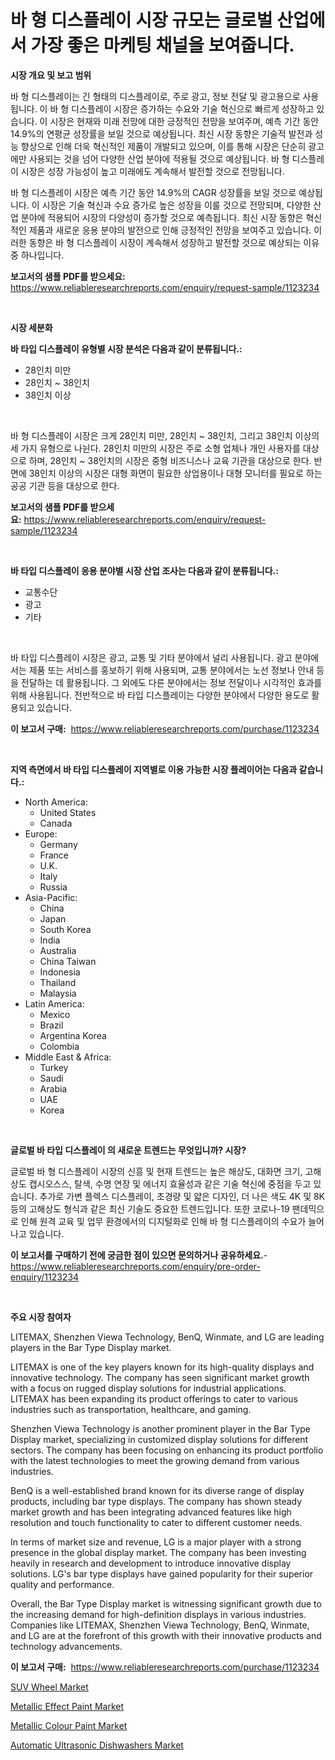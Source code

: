 <p><h1>바 형 디스플레이 시장 규모는 글로벌 산업에서 가장 좋은 마케팅 채널을 보여줍니다.</h1></p><p><strong>시장 개요 및 보고 범위</strong></p>
<p><p>바 형 디스플레이는 긴 형태의 디스플레이로, 주로 광고, 정보 전달 및 광고용으로 사용됩니다. 이 바 형 디스플레이 시장은 증가하는 수요와 기술 혁신으로 빠르게 성장하고 있습니다. 이 시장은 현재와 미래 전망에 대한 긍정적인 전망을 보여주며, 예측 기간 동안 14.9%의 연평균 성장률을 보일 것으로 예상됩니다. 최신 시장 동향은 기술적 발전과 성능 향상으로 인해 더욱 혁신적인 제품이 개발되고 있으며, 이를 통해 시장은 단순히 광고에만 사용되는 것을 넘어 다양한 산업 분야에 적용될 것으로 예상됩니다. 바 형 디스플레이 시장은 성장 가능성이 높고 미래에도 계속해서 발전할 것으로 전망됩니다. </p><p>바 형 디스플레이 시장은 예측 기간 동안 14.9%의 CAGR 성장률을 보일 것으로 예상됩니다. 이 시장은 기술 혁신과 수요 증가로 높은 성장을 이룰 것으로 전망되며, 다양한 산업 분야에 적용되어 시장의 다양성이 증가할 것으로 예측됩니다. 최신 시장 동향은 혁신적인 제품과 새로운 응용 분야의 발전으로 인해 긍정적인 전망을 보여주고 있습니다. 이러한 동향은 바 형 디스플레이 시장이 계속해서 성장하고 발전할 것으로 예상되는 이유 중 하나입니다.</p></p>
<p><strong>보고서의 샘플 PDF를 받으세요:</strong> <a href="https://www.reliableresearchreports.com/enquiry/request-sample/1123234">https://www.reliableresearchreports.com/enquiry/request-sample/1123234</a></p>
<p>&nbsp;</p>
<p><strong>시장 세분화</strong></p>
<p><strong>바 타입 디스플레이 유형별 시장 분석은 다음과 같이 분류됩니다.:</strong></p>
<p><ul><li>28인치 미만</li><li>28인치 ~ 38인치</li><li>38인치 이상</li></ul></p>
<p>&nbsp;</p>
<p><p>바 형 디스플레이 시장은 크게 28인치 미만, 28인치 ~ 38인치, 그리고 38인치 이상의 세 가지 유형으로 나뉜다. 28인치 미만의 시장은 주로 소형 업체나 개인 사용자를 대상으로 하며, 28인치 ~ 38인치의 시장은 중형 비즈니스나 교육 기관을 대상으로 한다. 반면에 38인치 이상의 시장은 대형 화면이 필요한 상업용이나 대형 모니터를 필요로 하는 공공 기관 등을 대상으로 한다.</p></p>
<p><strong>보고서의 샘플 PDF를 받으세요:</strong>&nbsp;<a href="https://www.reliableresearchreports.com/enquiry/request-sample/1123234">https://www.reliableresearchreports.com/enquiry/request-sample/1123234</a></p>
<p>&nbsp;</p>
<p><strong> 바 타입 디스플레이 응용 분야별 시장 산업 조사는 다음과 같이 분류됩니다.:</strong></p>
<p><ul><li>교통수단</li><li>광고</li><li>기타</li></ul></p>
<p>&nbsp;</p>
<p><p>바 타입 디스플레이 시장은 광고, 교통 및 기타 분야에서 널리 사용됩니다. 광고 분야에서는 제품 또는 서비스를 홍보하기 위해 사용되며, 교통 분야에서는 노선 정보나 안내 등을 전달하는 데 활용됩니다. 그 외에도 다른 분야에서는 정보 전달이나 시각적인 효과를 위해 사용됩니다. 전반적으로 바 타입 디스플레이는 다양한 분야에서 다양한 용도로 활용되고 있습니다.</p></p>
<p><strong>이 보고서 구매:</strong>&nbsp; <a href="https://www.reliableresearchreports.com/purchase/1123234">https://www.reliableresearchreports.com/purchase/1123234</a></p>
<p>&nbsp;</p>
<p><strong>지역 측면에서 바 타입 디스플레이 지역별로 이용 가능한 시장 플레이어는 다음과 같습니다.:</strong></p>
<p><ul>
    <li>
        North America:
        <ul>
            <li>United States</li>
            <li>Canada</li>
        </ul>
    </li>
    <li>
        Europe:
        <ul>
            <li>Germany</li>
            <li>France</li>
            <li>U.K.</li>
            <li>Italy</li>
            <li>Russia</li>
        </ul>
    </li>
    <li>
        Asia-Pacific:
        <ul>
            <li>China</li>
            <li>Japan</li>
            <li>South Korea</li>
            <li>India</li>
            <li>Australia</li>
            <li>China Taiwan</li>
            <li>Indonesia</li>
            <li>Thailand</li>
            <li>Malaysia</li>
        </ul>
    </li>
    <li>
        Latin America:
        <ul>
            <li>Mexico</li>
            <li>Brazil</li>
            <li>Argentina Korea</li>
            <li>Colombia</li>
        </ul>
    </li>
    <li>
        Middle East & Africa:
        <ul>
            <li>Turkey</li>
            <li>Saudi</li>
            <li>Arabia</li>
            <li>UAE</li>
            <li>Korea</li>
        </ul>
    </li>
    </ul></p>
<p>&nbsp;</p>
<p><strong>글로벌 바 타입 디스플레이 의 새로운 트렌드는 무엇입니까? 시장?</strong></p>
<p><p>글로벌 바 형 디스플레이 시장의 신흥 및 현재 트렌드는 높은 해상도, 대화면 크기, 고해상도 캡시오스스, 탈색, 수명 연장 및 에너지 효율성과 같은 기술 혁신에 중점을 두고 있습니다. 추가로 가변 플렉스 디스플레이, 초경량 및 얇은 디자인, 더 나은 색도 4K 및 8K 등의 고해상도 형식과 같은 최신 기술도 중요한 트렌드입니다. 또한 코로나-19 팬데믹으로 인해 원격 교육 및 업무 환경에서의 디지털화로 인해 바 형 디스플레이의 수요가 늘어나고 있습니다.</p></p>
<p><strong>이 보고서를 구매하기 전에 궁금한 점이 있으면 문의하거나 공유하세요.</strong>- <a href="https://www.reliableresearchreports.com/enquiry/pre-order-enquiry/1123234">https://www.reliableresearchreports.com/enquiry/pre-order-enquiry/1123234</a></p>
<p>&nbsp;</p>
<p><strong>주요 시장 참여자</strong></p>
<p><p>LITEMAX, Shenzhen Viewa Technology, BenQ, Winmate, and LG are leading players in the Bar Type Display market. </p><p>LITEMAX is one of the key players known for its high-quality displays and innovative technology. The company has seen significant market growth with a focus on rugged display solutions for industrial applications. LITEMAX has been expanding its product offerings to cater to various industries such as transportation, healthcare, and gaming.</p><p>Shenzhen Viewa Technology is another prominent player in the Bar Type Display market, specializing in customized display solutions for different sectors. The company has been focusing on enhancing its product portfolio with the latest technologies to meet the growing demand from various industries.</p><p>BenQ is a well-established brand known for its diverse range of display products, including bar type displays. The company has shown steady market growth and has been integrating advanced features like high resolution and touch functionality to cater to different customer needs.</p><p>In terms of market size and revenue, LG is a major player with a strong presence in the global display market. The company has been investing heavily in research and development to introduce innovative display solutions. LG's bar type displays have gained popularity for their superior quality and performance.</p><p>Overall, the Bar Type Display market is witnessing significant growth due to the increasing demand for high-definition displays in various industries. Companies like LITEMAX, Shenzhen Viewa Technology, BenQ, Winmate, and LG are at the forefront of this growth with their innovative products and technology advancements.</p></p>
<p><strong>이 보고서 구매:</strong>&nbsp;&nbsp;<a href="https://www.reliableresearchreports.com/purchase/1123234">https://www.reliableresearchreports.com/purchase/1123234</a></p>
<p><p><a href="https://valiant-lunge-8fe.notion.site/SUV-Wheel-Market-Provides-Detailed-Segmentation-of-this-Market-based-on-Type-Application-and-Regio-25dd0524009b45ffb3a454edcfe05851">SUV Wheel Market</a></p><p><a href="https://github.com/joannagoyvaerts/Market-Research-Report-List-1/blob/main/metallic-effect-paint-market.md">Metallic Effect Paint Market</a></p><p><a href="https://github.com/lubmix/Market-Research-Report-List-1/blob/main/metallic-colour-paint-market.md">Metallic Colour Paint Market</a></p><p><a href="https://view.publitas.com/reportprime-1/automatic-ultrasonic-dishwashers-market-size-share-trends-analysis-report-by-material-by-type-by-end-user-by-region-and-segment-forecasts-2023-2030/">Automatic Ultrasonic Dishwashers Market</a></p></p>
